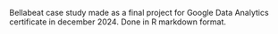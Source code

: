 Bellabeat case study made as a final project for Google Data Analytics certificate in december 2024. Done in R markdown format.
